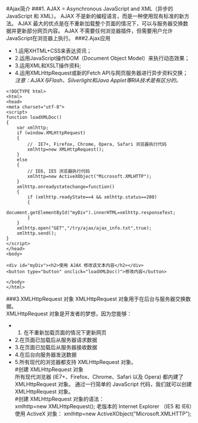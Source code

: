 #Ajax简介
###1.
AJAX = Asynchronous JavaScript and XML（异步的 JavaScript 和 XML）。
AJAX 不是新的编程语言，而是一种使用现有标准的新方法。
AJAX 最大的优点是在不重新加载整个页面的情况下，可以与服务器交换数据并更新部分网页内容。
AJAX 不需要任何浏览器插件，但需要用户允许JavaScript在浏览器上执行。
###2.Ajax应用
* 1.运用XHTML+CSS来表达资讯；
* 2.运用JavaScript操作DOM（Document Object Model）来执行动态效果；
* 3.运用XML和XSLT操作资料;
* 4.运用XMLHttpRequest或新的Fetch API与网页服务器进行异步资料交换；  
*注意：AJAX与Flash、Silverlight和Java Applet等RIA技术是有区分的。*
```
<!DOCTYPE html>
<html>
<head>
<meta charset="utf-8">
<script>
function loadXMLDoc()
{
	var xmlhttp;
	if (window.XMLHttpRequest)
	{
		//  IE7+, Firefox, Chrome, Opera, Safari 浏览器执行代码
		xmlhttp=new XMLHttpRequest();
	}
	else
	{
		// IE6, IE5 浏览器执行代码
		xmlhttp=new ActiveXObject("Microsoft.XMLHTTP");
	}
	xmlhttp.onreadystatechange=function()
	{
		if (xmlhttp.readyState==4 && xmlhttp.status==200)
		{
			document.getElementById("myDiv").innerHTML=xmlhttp.responseText;
		}
	}
	xmlhttp.open("GET","/try/ajax/ajax_info.txt",true);
	xmlhttp.send();
}
</script>
</head>
<body>

<div id="myDiv"><h2>使用 AJAX 修改该文本内容</h2></div>
<button type="button" onclick="loadXMLDoc()">修改内容</button>

</body>
</html>
```
###3.XMLHttpRequest 对象
XMLHttpRequest 对象用于在后台与服务器交换数据。  
XMLHttpRequest 对象是开发者的梦想，因为您能够：
* 1. 在不重新加载页面的情况下更新网页
* 2.在页面已加载后从服务器请求数据
* 3.在页面已加载后从服务器接收数据
* 4.在后台向服务器发送数据
* 5.所有现代的浏览器都支持 XMLHttpRequest 对象。  
#创建 XMLHttpRequest 对象  
所有现代浏览器 (IE7+、Firefox、Chrome、Safari 以及 Opera) 都内建了 XMLHttpRequest 对象。
通过一行简单的 JavaScript 代码，我们就可以创建 XMLHttpRequest 对象。  
#创建 XMLHttpRequest 对象的语法：  
xmlhttp=new XMLHttpRequest();
老版本的 Internet Explorer （IE5 和 IE6）使用 ActiveX 对象：
xmlhttp=new ActiveXObject("Microsoft.XMLHTTP");
